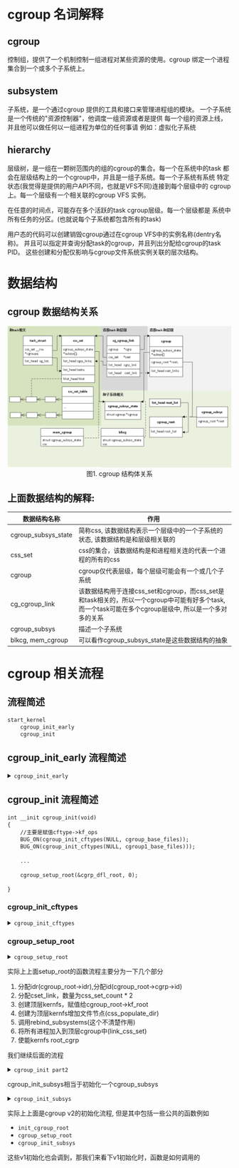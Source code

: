 # cgroup 名词解释
## cgroup
控制组，提供了一个机制控制一组进程对某些资源的使用。cgroup
绑定一个进程集合到一个或多个子系统上。

## subsystem
子系统，是一个通过cgroup 提供的工具和接口来管理进程组的模块。
一个子系统是一个传统的"资源控制器"，他调度一组资源或者是提供
每一个组的资源上线，并且他可以做任何以一组进程为单位的任何事请
例如：虚拟化子系统

## hierarchy
层级树，是一组在一颗树范围内的组的cgroup的集合。每一个在系统中的task
都会在层级结构上的一个cgroup中，并且是一组子系统。每一个子系统有系统
特定状态(我觉得是提供的用户API不同，也就是VFS不同)连接到每个层级中的
cgroup上。每一个层级有一个相关联的cgroup VFS 实例。

在任意的时间点，可能存在多个活跃的task cgroup层级。每一个层级都是
系统中所有任务的分区。(也就说每个子系统都包含所有的task)

用户态的代码可以创建销毁cgroup通过在cgroup VFS中的实例名称(dentry名称)。
并且可以指定并查询分配task的cgroup，并且列出分配给cgroup的task PID。
这些创建和分配仅影响与cgroup文件系统实例关联的层次结构。


# 数据结构

## cgroup 数据结构关系

<div style="text-align: center;">

![image](cgroup_struct.png)<br />
图1. cgroup 结构体关系
</div>

## 上面数据结构的解释:

|数据结构名称|作用|
|-|-|
|cgroup_subsys_state|简称css, 该数据结构表示一个层级中的一个子系统的状态, 该数据结构是和层级相关联的|
|css_set|css的集合，该数据结构是和进程相关连的代表一个进程的所有的css|
|cgroup|cgroup仅代表层级，每个层级可能会有一个或几个子系统|
|cg_cgroup_link|该数据结构用于连接css_set和cgroup，而css_set是和task相关的，所以一个cgroup中可能有好多个task, 而一个task可能在多个cgroup层级中, 所以是一个多对多的关系|
|cgroup_subsys|描述一个子系统|
|blkcg, mem_cgroup|可以看作cgroup_subsys_state是这些数据结构的抽象|


# cgroup 相关流程
## 流程简述
```
start_kernel
	cgroup_init_early
    cgroup_init
```

## cgroup_init_early 流程简述

<details>
<summary><code>cgroup_init_early</code></summary>

```
int __init cgroup_init_early(void)
{
    static struct cgroup_sb_opts __initdata opts;
    struct cgroup_subsys *ss;
    int i;

    init_cgroup_root(&cgrp_dfl_root, &opts);    //init cgroup
    cgrp_dfl_root.cgrp.self.flags |= CSS_NO_REF;

    RCU_INIT_POINTER(init_task.cgroups, &init_css_set);	//这里应该是将0号进程加入init_css_set

    for_each_subsys(ss, i) {
        WARN(!ss->css_alloc || !ss->css_free || ss->name || ss->id,
             "invalid cgroup_subsys %d:%s css_alloc=%p css_free=%p id:name=%d:%s\n",
             i, cgroup_subsys_name[i], ss->css_alloc, ss->css_free,
             ss->id, ss->name);
        WARN(strlen(cgroup_subsys_name[i]) > MAX_CGROUP_TYPE_NAMELEN,
             "cgroup_subsys_name %s too long\n", cgroup_subsys_name[i]);

        ss->id = i;                             //赋值id
        ss->name = cgroup_subsys_name[i];		//赋值ss->name
        if (!ss->legacy_name)
            ss->legacy_name = cgroup_subsys_name[i];	//赋值ss->legacy_name

        if (ss->early_init)								//如果有early_init调用early_init
            cgroup_init_subsys(ss, true);
    }
    return 0;
}
```

<details>
<summary><code>init_cgroup_root</code></summary>

```C/C++
void init_cgroup_root(struct cgroup_root *root, struct cgroup_sb_opts *opts)
{
    struct cgroup *cgrp = &root->cgrp;

    INIT_LIST_HEAD(&root->root_list);
    atomic_set(&root->nr_cgrps, 1);
    cgrp->root = root;							//赋值cgroup_root->cgrp->root
    init_cgroup_housekeeping(cgrp);	
    idr_init(&root->cgroup_idr);				//init_idr

    root->flags = opts->flags;
    if (opts->release_agent)					//以下几个if都执行不到
        strscpy(root->release_agent_path, opts->release_agent, PATH_MAX);
    if (opts->name)								
        strscpy(root->name, opts->name, MAX_CGROUP_ROOT_NAMELEN);
    if (opts->cpuset_clone_children)
        set_bit(CGRP_CPUSET_CLONE_CHILDREN, &root->cgrp.flags);
}
```
</details>
</details>

## cgroup_init 流程简述
```
int __init cgroup_init(void)
{
	//主要是赋值cftype->kf_ops
	BUG_ON(cgroup_init_cftypes(NULL, cgroup_base_files));
	BUG_ON(cgroup_init_cftypes(NULL, cgroup1_base_files)));
	
	...
	
	cgroup_setup_root(&cgrp_dfl_root, 0);
	
}
```

### cgroup_init_cftypes

<details>
<summary><code>cgroup_init_cftypes</code></summary>

```C/C++
/*
 * =============FILE:kernel/cgroup/cgroup.c=============
 * 实际上这个函数主要的作用是赋值cftype->kf_ops 和ss
 */
static int cgroup_init_cftypes(struct cgroup_subsys *ss, struct cftype *cfts)
{
    struct cftype *cft;

    for (cft = cfts; cft->name[0] != '\0'; cft++) {
        struct kernfs_ops *kf_ops;

        WARN_ON(cft->ss || cft->kf_ops);

        if (cft->seq_start)
            kf_ops = &cgroup_kf_ops;
        else
            kf_ops = &cgroup_kf_single_ops;

        /*
         * Ugh... if @cft wants a custom max_write_len, we need to
         * make a copy of kf_ops to set its atomic_write_len.
         */
        if (cft->max_write_len && cft->max_write_len != PAGE_SIZE) {
            kf_ops = kmemdup(kf_ops, sizeof(*kf_ops), GFP_KERNEL);
            if (!kf_ops) {
                cgroup_exit_cftypes(cfts);
                return -ENOMEM;
            }
            kf_ops->atomic_write_len = cft->max_write_len;
        }

        cft->kf_ops = kf_ops;		//赋值kf_ops
        cft->ss = ss;				//赋值ss，当然这里ss为NULL
    }

    return 0;
}
```
</details>

### cgroup_setup_root

<!--cgroup_setup_root BEG -->
<details>
<summary><code>cgroup_setup_root</code></summary>

```C/C++
int cgroup_setup_root(struct cgroup_root *root, u16 ss_mask)
{
    LIST_HEAD(tmp_links);
    struct cgroup *root_cgrp = &root->cgrp;
    struct kernfs_syscall_ops *kf_sops;
    struct css_set *cset;
    int i, ret;

    lockdep_assert_held(&cgroup_mutex);
	//分配id
    ret = cgroup_idr_alloc(&root->cgroup_idr, root_cgrp, 1, 2, GFP_KERNEL);
    if (ret < 0)
        goto out;
    root_cgrp->id = ret;
    root_cgrp->ancestor_ids[0] = ret;

    ret = percpu_ref_init(&root_cgrp->self.refcnt, css_release,
                  0, GFP_KERNEL);
    if (ret)
        goto out;

    /*
     * We're accessing css_set_count without locking css_set_lock here,
     * but that's OK - it can only be increased by someone holding
     * cgroup_lock, and that's us.  Later rebinding may disable
     * controllers on the default hierarchy and thus create new csets,
     * which can't be more than the existing ones.  Allocate 2x.
     */
	//分配2 * css_set_count 个 cgrp_cset_links
    ret = allocate_cgrp_cset_links(2 * css_set_count, &tmp_links);
    if (ret)
        goto cancel_ref;
    
    ret = cgroup_init_root_id(root);
    if (ret)
        goto cancel_ref;
	//这里会根据root选择是cgroup v1 还是cgroup v2
	//所以一般来说是通过root来判断cgroupv1还是v2
    kf_sops = root == &cgrp_dfl_root ?
        &cgroup_kf_syscall_ops : &cgroup1_kf_syscall_ops;
    //申请kernfs节点
    root->kf_root = kernfs_create_root(kf_sops,
                       KERNFS_ROOT_CREATE_DEACTIVATED |
                       KERNFS_ROOT_SUPPORT_EXPORTOP,
                       root_cgrp);
    if (IS_ERR(root->kf_root)) {
        ret = PTR_ERR(root->kf_root);
        goto exit_root_id;
    }
    root_cgrp->kn = root->kf_root->kn;
    
    //给顶层增加一部分文件
    ret = css_populate_dir(&root_cgrp->self);
    if (ret)
        goto destroy_root;

    ret = rebind_subsystems(root, ss_mask);
    if (ret)
        goto destroy_root;

    ret = cgroup_bpf_inherit(root_cgrp);
    WARN_ON_ONCE(ret);

    trace_cgroup_setup_root(root);

    /*
     * There must be no failure case after here, since rebinding takes
     * care of subsystems' refcounts, which are explicitly dropped in
     * the failure exit path.
     */
    list_add(&root->root_list, &cgroup_roots);
    cgroup_root_count++;

    /*
     * Link the root cgroup in this hierarchy into all the css_set
     * objects.
     */
    spin_lock_irq(&css_set_lock);
	//将css_set_table中的css_set加入到cgroup中, 建立cgroup<->css_set的多对多关系
    hash_for_each(css_set_table, i, cset, hlist) {
        link_css_set(&tmp_links, cset, root_cgrp);
        if (css_set_populated(cset))
            cgroup_update_populated(root_cgrp, true);
    }
    spin_unlock_irq(&css_set_lock);

    BUG_ON(!list_empty(&root_cgrp->self.children));
    BUG_ON(atomic_read(&root->nr_cgrps) != 1);

    kernfs_activate(root_cgrp->kn);
    ret = 0;
    goto out;

destroy_root:
    kernfs_destroy_root(root->kf_root);
    root->kf_root = NULL;
exit_root_id:
    cgroup_exit_root_id(root);
cancel_ref:
    percpu_ref_exit(&root_cgrp->self.refcnt);
out:
    free_cgrp_cset_links(&tmp_links);
    return ret;
}
```
</details>

实际上上面setup_root的函数流程主要分为一下几个部分
1. 分配idr(cgroup_root->idr),分配id(cgroup_root->cgrp->id)
2. 分配cset_link，数量为css_set_count * 2
3. 创建顶层kernfs，赋值给cgroup_root->kf_root
4. 创建为顶层kernfs增加文件节点(css_populate_dir)
5. 调用rebind_subsystems(这个不清楚作用)
6. 将所有进程加入到顶层cgroup中(link_css_set)
7. 使能kernfs root_cgrp


我们继续后面的流程
<!-- cgroup_init 2 BEG -->
<details>
<summary><code>cgroup_init part2</code></summary>

```C/C++
int __init cgroup_init(void)
{
	...
	for_each_subsys(ss, ssid) {	//遍历每一个ss
	    if (ss->early_init) {
	        struct cgroup_subsys_state *css =
	            init_css_set.subsys[ss->id];
	
	        css->id = cgroup_idr_alloc(&ss->css_idr, css, 1, 2,
	                       GFP_KERNEL);
	        BUG_ON(css->id < 0);
	    } else {
	        //未设置early_init
	        cgroup_init_subsys(ss, false);
	    }
	    /*
	     * cgroup.e_csets会连接该层级所有的css_set
	     */
	    list_add_tail(&init_css_set.e_cset_node[ssid],
	              &cgrp_dfl_root.cgrp.e_csets[ssid]);
	
	    /*
	     * Setting dfl_root subsys_mask needs to consider the
	     * disabled flag and cftype registration needs kmalloc,
	     * both of which aren't available during early_init.
	     */
	    if (cgroup_disable_mask & (1 << ssid)) {
	        static_branch_disable(cgroup_subsys_enabled_key[ssid]);
	        printk(KERN_INFO "Disabling %s control group subsystem\n",
	               ss->name);
	        continue;
	    }
	
	    if (cgroup1_ssid_disabled(ssid))
	        printk(KERN_INFO "Disabling %s control group subsystem in v1 mounts\n",
	               ss->name);
	
	    cgrp_dfl_root.subsys_mask |= 1 << ss->id;           //修改subsys_mask 
	
	    /* implicit controllers must be threaded too */
	    WARN_ON(ss->implicit_on_dfl && !ss->threaded);
	
	    if (ss->implicit_on_dfl)
	        cgrp_dfl_implicit_ss_mask |= 1 << ss->id;
	    else if (!ss->dfl_cftypes)
	        cgrp_dfl_inhibit_ss_mask |= 1 << ss->id;
	
	    if (ss->threaded)
	        cgrp_dfl_threaded_ss_mask |= 1 << ss->id;
	
	    if (ss->dfl_cftypes == ss->legacy_cftypes) {
	        WARN_ON(cgroup_add_cftypes(ss, ss->dfl_cftypes));
	    } else {
	        WARN_ON(cgroup_add_dfl_cftypes(ss, ss->dfl_cftypes));
	        WARN_ON(cgroup_add_legacy_cftypes(ss, ss->legacy_cftypes));
	    }
	
	    if (ss->bind)
	        ss->bind(init_css_set.subsys[ssid]);
	
	    mutex_lock(&cgroup_mutex);
	    css_populate_dir(init_css_set.subsys[ssid]);
	    mutex_unlock(&cgroup_mutex);
	}
	...
}
```
</details>
<!-- END-->

cgroup_init_subsys相当于初始化一个cgroup_subsys

<!--cgroup_init_subsys BEG -->
<details>
<summary><code>cgroup_init_subsys</code></summary>

```C/C++
static void __init cgroup_init_subsys(struct cgroup_subsys *ss, bool early)
{
    struct cgroup_subsys_state *css;

    pr_debug("Initializing cgroup subsys %s\n", ss->name);

    mutex_lock(&cgroup_mutex);

    idr_init(&ss->css_idr);             //初始化idr
    INIT_LIST_HEAD(&ss->cfts);

    /* Create the root cgroup state for this subsystem */
    ss->root = &cgrp_dfl_root;                                  //设置root
    css = ss->css_alloc(cgroup_css(&cgrp_dfl_root.cgrp, ss));   //调用css_alloc
    /* We don't handle early failures gracefully */
    BUG_ON(IS_ERR(css));
    init_and_link_css(css, ss, &cgrp_dfl_root.cgrp);            //初始化一个css，可能会挂入cgroup->rstat_css_list

    /*
     * Root csses are never destroyed and we can't initialize
     * percpu_ref during early init.  Disable refcnting.
     */
    css->flags |= CSS_NO_REF;

    if (early) {
        /* allocation can't be done safely during early init */
        //如果是early的话，就先不分配id, 是不安全的，在cgroup_init中会分配
        css->id = 1;                                            
    } else {
        css->id = cgroup_idr_alloc(&ss->css_idr, css, 1, 2, GFP_KERNEL);//分配id
        BUG_ON(css->id < 0);
    }

    /* Update the init_css_set to contain a subsys
     * pointer to this state - since the subsystem is
     * newly registered, all tasks and hence the
     * init_css_set is in the subsystem's root cgroup. */
    init_css_set.subsys[ss->id] = css;      //赋值init_css_set.subsys[]

    have_fork_callback |= (bool)ss->fork << ss->id;
    have_exit_callback |= (bool)ss->exit << ss->id;
    have_free_callback |= (bool)ss->free << ss->id;
    have_canfork_callback |= (bool)ss->can_fork << ss->id;

    /* At system boot, before all subsystems have been
     * registered, no tasks have been forked, so we don't
     * need to invoke fork callbacks here. */
    BUG_ON(!list_empty(&init_task.tasks));

    BUG_ON(online_css(css));

    mutex_unlock(&cgroup_mutex);
}
```

实际上在执行css_alloc()后，css_alloc会初始化好相当于"子类"成员，
例如mem_cgroup，不会初始化mem_cgroup->css,而
init_and_link_css会初始化mem_cgroup->css中的数据成员
<!--init_and_link_css BEG -->
<details>
<summary><code>init_and_link_css</code></summary>

```C/C++
static void init_and_link_css(struct cgroup_subsys_state *css,
                  struct cgroup_subsys *ss, struct cgroup *cgrp)
{
    lockdep_assert_held(&cgroup_mutex);

    cgroup_get_live(cgrp);

    memset(css, 0, sizeof(*css));
    css->cgroup = cgrp;					//初始化操作
    css->ss = ss;
    css->id = -1;
    INIT_LIST_HEAD(&css->sibling);
    INIT_LIST_HEAD(&css->children);
    INIT_LIST_HEAD(&css->rstat_css_node);
    css->serial_nr = css_serial_nr_next++;
    atomic_set(&css->online_cnt, 0);

    if (cgroup_parent(cgrp)) {
        css->parent = cgroup_css(cgroup_parent(cgrp), ss);	//赋值parent
        css_get(css->parent);
    }

    if (cgroup_on_dfl(cgrp) && ss->css_rstat_flush)			//这个不懂!!
        list_add_rcu(&css->rstat_css_node, &cgrp->rstat_css_list);

    BUG_ON(cgroup_css(cgrp, ss));
}
```
</details>
<!--init_and_link_css END-->

</details>
<!--cgroup_init_subsys  END-->

实际上上面是cgroup v2的初始化流程, 但是其中包括一些公共的函数例如
* `init_cgroup_root`
* `cgroup_setup_root`
* `cgroup_init_subsys`

这些v1初始化也会调到，那我们来看下v1初始化时，函数是如何调用的
